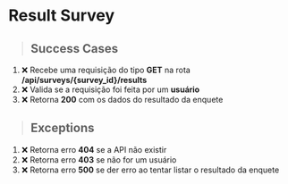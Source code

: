 # Result Survey

> ## Success Cases

1. :x: Recebe uma requisição do tipo **GET** na rota **/api/surveys/{survey_id}/results**
2. :x: Valida se a requisição foi feita por um **usuário**
3. :x: Retorna **200** com os dados do resultado da enquete

> ## Exceptions

1. :x: Retorna erro **404** se a API não existir
2. :x: Retorna erro **403** se não for um usuário
3. :x: Retorna erro **500** se der erro ao tentar listar o resultado da enquete